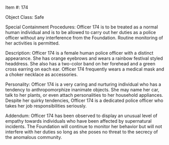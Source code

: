 Item #: 174

Object Class: Safe

Special Containment Procedures: Officer 174 is to be treated as a normal human individual and is to be allowed to carry out her duties as a police officer without any interference from the Foundation. Routine monitoring of her activities is permitted.

Description: Officer 174 is a female human police officer with a distinct appearance. She has orange eyebrows and wears a rainbow festival styled headdress. She also has a two-color band on her forehead and a green cross earring on each ear. Officer 174 frequently wears a medical mask and a choker necklace as accessories.

Personality: Officer 174 is a very caring and nurturing individual who has a tendency to anthropomorphize inanimate objects. She may name her car, talk to her plants, or even attach personalities to her household appliances. Despite her quirky tendencies, Officer 174 is a dedicated police officer who takes her job responsibilities seriously.

Addendum: Officer 174 has been observed to display an unusual level of empathy towards individuals who have been affected by supernatural incidents. The Foundation will continue to monitor her behavior but will not interfere with her duties so long as she poses no threat to the secrecy of the anomalous community.